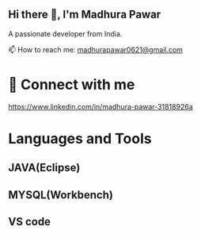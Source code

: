  ## Hi there 👋, I'm Madhura Pawar

A passionate developer from India.

📫 How to reach me: madhurapawar0621@gmail.com 

# 📲 Connect with me  
https://www.linkedin.com/in/madhura-pawar-31818926a  

# Languages and Tools 
 ## JAVA(Eclipse)
 ## MYSQL(Workbench)
 ## VS code




  
